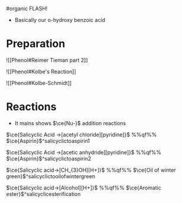 #organic FLASH!
- Basically our o-hydroxy benzoic acid

# Preparation 

![[Phenol#Reimer Tieman part 2]]

![[Phenol#Kolbe's Reaction]]

![[Phenol#Kolbe-Schmidt]]

# Reactions

- It mains shows $\ce{Nu-}$ addition reactions

$\ce{Salicyclic Acid ->[acetyl chloride][pyridine]}$ %%qf%% $\ce{Aspirin}$^salicyclictoaspirin1

$\ce{Salicyclic Acid ->[acetic anhydride][pyridine]}$ %%qf%% $\ce{Aspirin}$^salicyclictoaspirin2

$\ce{Salicyclic acid->[CH_{3}OH][H+]}$ %%qf%% $\ce{Oil of winter green}$^salicyclictooilofwintergreen

$\ce{Salicyclic acid->[Alcohol][H+]}$ %%qf%% $\ce{Aromatic ester}$^salicyclicesterification

